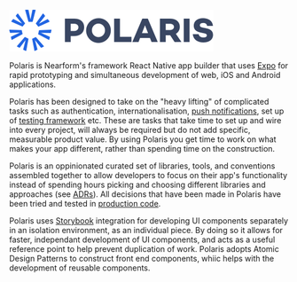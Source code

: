 [![Logo][logo-img]][docs]

Polaris is Nearform's framework React Native app builder that uses [Expo](https://expo.io) for rapid prototyping and simultaneous development of web, iOS and Android applications.

Polaris has been designed to take on the "heavy lifting" of complicated tasks such as authentication, internationalisation, [push notifications](/docs/pushNotifications.md), set up of [testing framework](/docts/testing.md) etc. These are tasks that take time to set up and wire into every project, will always be required but do not add specific, measurable product value. By using Polaris you get time to work on what makes your app different, rather than spending time on the construction.

Polaris is an oppinionated curated set of libraries, tools, and conventions assembled together to allow developers to focus on their app's functionality instead of spending hours picking and choosing different libraries and approaches (see [ADRs](/docs/ADRS/README.md)). All decisions that have been made in Polaris have been tried and tested in [production code](https://www.nearform.com/services/accelerators/polaris/).

Polaris uses [Storybook](/docs/storybook.md) integration for developing UI components separately in an isolation environment, as an individual piece. By doing so it allows for faster, independant development of UI components, and acts as a useful reference point to help prevent duplication of work. Polaris adopts Atomic Design Patterns to construct front end components, whiic helps with the development of reusable components.

[logo-img]: docs/img/Polaris_logo.svg
[docs]: https://nf-polaris.netlify.com/#/
